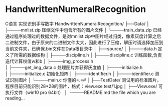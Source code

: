 # HandwrittenNumeralRecognition
C语言 实现识别手写数字
HandwrittenNumeralRecognition/
├──Data/
│   ├────mnlist.zip			压缩文件中包含所有的图片文件
│   └────train_data.zip		已经通过程序处理过的数据文件，是对mnlist.zip中图片经过归类，像素灰度计算之后二进制文件，由于原来的二进制文件太大，因此进行了压缩，解压时请选择加压到当前文件夹，已确保.bin文件在Data根目录中
│
├──source/
│   ├────data.h				定义了所需的数据结构
│   ├────discipline.h
│   ├────discipline.c		训练函数,负责迭代计算权值w和b
│   ├────img_process.h		
│   ├────get_img_data.c		处理图片并获得灰度值
│   ├────initialize.h		
│   ├────initialize.c		初始化矩阵
│   ├────identifier.h
│   ├────identifier.c		测试识别图片
│   └────main.c				你懂的=.=#
│
├──TestDate/				测试用的标准图片，程序目前只能识别28*28的图片，格式：view.exe test/1.jpg
│
├──View.exe/				可执行文件（win10 pro 64bit）
│
└────README.md				the file which you are reading...
